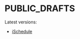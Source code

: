 # PUBLIC_DRAFTS

Latest versions:
* [iSchedule](http://xml2rfc.tools.ietf.org/cgi-bin/xml2rfc.cgi?url=https://github.com/CalConnect/PUBLIC_DRAFTS/raw/master/ischedule/draft-desruisseaux-ischedule.xml&modeAsFormat=html/ascii&type=ascii)
